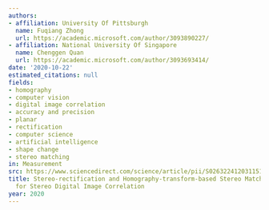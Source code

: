 ```yaml
---
authors:
- affiliation: University Of Pittsburgh
  name: Fuqiang Zhong
  url: https://academic.microsoft.com/author/3093890227/
- affiliation: National University Of Singapore
  name: Chenggen Quan
  url: https://academic.microsoft.com/author/3093693414/
date: '2020-10-22'
estimated_citations: null
fields:
- homography
- computer vision
- digital image correlation
- accuracy and precision
- planar
- rectification
- computer science
- artificial intelligence
- shape change
- stereo matching
in: Measurement
src: https://www.sciencedirect.com/science/article/pii/S0263224120311519
title: Stereo-rectification and Homography-transform-based Stereo Matching Methods
  for Stereo Digital Image Correlation
year: 2020
---
```


